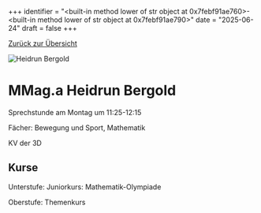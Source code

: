
+++
identifier = "<built-in method lower of str object at 0x7febf91ae760>-<built-in method lower of str object at 0x7febf91ae790>"
date = "2025-06-24"
draft = false
+++

 [Zurück zur Übersicht](/schule/lehrpersonal/)

<div class="row">
<div class="column">
<img src="/images/personal/Bergold.jpg" alt="Heidrun Bergold"> 
</div>
<div class="column">

# MMag.a Heidrun Bergold 

Sprechstunde am Montag um 11:25-12:15

Fächer: Bewegung und Sport,  Mathematik

KV der 3D



## Kurse

Unterstufe: Juniorkurs: Mathematik-Olympiade

Oberstufe: Themenkurs



</div>
</div> 

